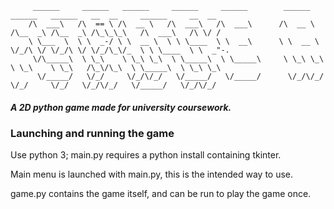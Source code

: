          ______     ______   ______     ______     ______        ______     ______   ______   __  __     ______     __  __    
        /\  ___\   /\  == \ /\  __ \   /\  ___\   /\  ___\      /\  __ \   /\__  _\ /\__  _\ /\_\_\_\   /\  ___\   /\ \/ /    
        \ \___  \  \ \  _-/ \ \  __ \  \ \ \____  \ \  __\      \ \  __ \  \/_/\ \/ \/_/\ \/ \/_/\_\/_  \ \ \____  \ \  _"-.  
         \/\_____\  \ \_\    \ \_\ \_\  \ \_____\  \ \_____\     \ \_\ \_\    \ \_\    \ \_\   /\_\/\_\  \ \_____\  \ \_\ \_\ 
          \/_____/   \/_/     \/_/\/_/   \/_____/   \/_____/      \/_/\/_/     \/_/     \/_/   \/_/\/_/   \/_____/   \/_/\/_/
          
#### _A 2D python game made for university coursework._
### Launching and running the game
Use python 3; main.py requires a python install containing tkinter.

Main menu is launched with main.py, this is the intended way to use.

game.py contains the game itself, and can be run to play the game once.
